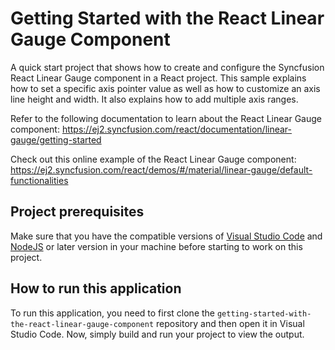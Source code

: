 # Getting Started with the React Linear Gauge Component

A quick start project that shows how to create and configure the Syncfusion React Linear Gauge component in a React project. This sample explains how to set a specific axis pointer value as well as how to customize an axis line height and width. It also explains how to add multiple axis ranges.
 
Refer to the following documentation to learn about the React Linear Gauge component: 
https://ej2.syncfusion.com/react/documentation/linear-gauge/getting-started

Check out this online example of the React Linear Gauge component:
https://ej2.syncfusion.com/react/demos/#/material/linear-gauge/default-functionalities

## Project prerequisites
Make sure that you have the compatible versions of [Visual Studio Code](https://code.visualstudio.com/download ) and [NodeJS](https://nodejs.org/en/download) or later version in your machine before starting to work on this project.

## How to run this application
To run this application, you need to first clone the `getting-started-with-the-react-linear-gauge-component` repository and then open it in Visual Studio Code. Now, simply build and run your project to view the output.